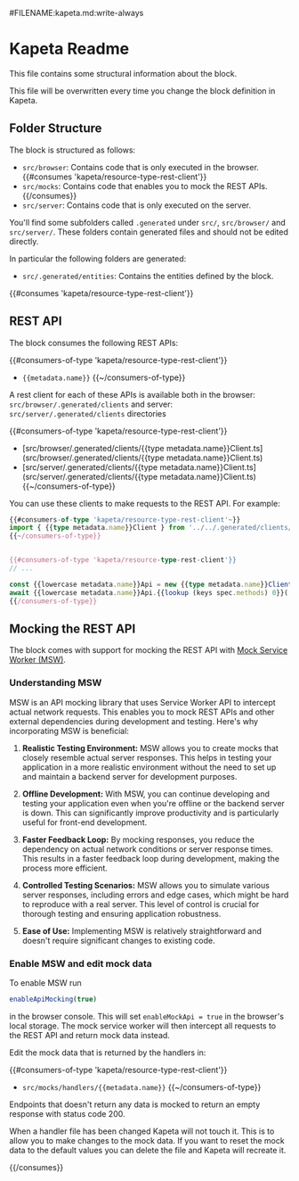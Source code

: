 #FILENAME:kapeta.md:write-always
# Kapeta Readme

This file contains some structural information about the block.

This file will be overwritten every time you change the block definition in Kapeta.

## Folder Structure

The block is structured as follows:

* `src/browser`: Contains code that is only executed in the browser.
{{#consumes 'kapeta/resource-type-rest-client'}}
* `src/mocks`: Contains code that enables you to mock the REST APIs.
{{/consumes}}
* `src/server`: Contains code that is only executed on the server.

You'll find some subfolders called `.generated` under `src/`,  `src/browser/` and `src/server/`. 
These folders contain generated files and should not be edited directly.

In particular the following folders are generated:
* `src/.generated/entities`: Contains the entities defined by the block.

{{#consumes 'kapeta/resource-type-rest-client'}}
## REST API

The block consumes the following REST APIs:

{{#consumers-of-type 'kapeta/resource-type-rest-client'}}
* `{{metadata.name}}`
{{~/consumers-of-type}}


A rest client for each of these APIs is available both in the browser: `src/browser/.generated/clients` and server: `src/server/.generated/clients` directories

{{#consumers-of-type 'kapeta/resource-type-rest-client'}}
* [src/browser/.generated/clients/{{type metadata.name}}Client.ts](src/browser/.generated/clients/{{type metadata.name}}Client.ts)
* [src/server/.generated/clients/{{type metadata.name}}Client.ts](src/server/.generated/clients/{{type metadata.name}}Client.ts)
{{~/consumers-of-type}}


You can use these clients to make requests to the REST API. For example:


```typescript
{{#consumers-of-type 'kapeta/resource-type-rest-client'~}}
import { {{type metadata.name}}Client } from '../../.generated/clients/{{type metadata.name}}Client';
{{~/consumers-of-type}}


{{#consumers-of-type 'kapeta/resource-type-rest-client'}}
// ...

const {{lowercase metadata.name}}Api = new {{type metadata.name}}Client();
await {{lowercase metadata.name}}Api.{{lookup (keys spec.methods) 0}}(...)
{{/consumers-of-type}}
```


## Mocking the REST API

The block comes with support for mocking the REST API with [Mock Service Worker (MSW)](https://mswjs.io/).


### Understanding MSW

MSW is an API mocking library that uses Service Worker API to intercept actual network requests. This enables you to mock REST APIs and other external dependencies during development and testing. Here's why incorporating MSW is beneficial:

1. **Realistic Testing Environment:** MSW allows you to create mocks that closely resemble actual server responses. This helps in testing your application in a more realistic environment without the need to set up and maintain a backend server for development purposes.

2. **Offline Development:** With MSW, you can continue developing and testing your application even when you're offline or the backend server is down. This can significantly improve productivity and is particularly useful for front-end development.

3. **Faster Feedback Loop:** By mocking responses, you reduce the dependency on actual network conditions or server response times. This results in a faster feedback loop during development, making the process more efficient.

4. **Controlled Testing Scenarios:** MSW allows you to simulate various server responses, including errors and edge cases, which might be hard to reproduce with a real server. This level of control is crucial for thorough testing and ensuring application robustness.

5. **Ease of Use:** Implementing MSW is relatively straightforward and doesn't require significant changes to existing code.


### Enable MSW and edit mock data

To enable MSW run

```js
enableApiMocking(true)
```

in the browser console. This will set `enableMockApi = true` in the browser's local storage. The mock service worker will then intercept all requests to the REST API and return mock data instead.

Edit the mock data that is returned by the handlers in:

{{#consumers-of-type 'kapeta/resource-type-rest-client'}}
* `src/mocks/handlers/{{metadata.name}}`
{{~/consumers-of-type}}


Endpoints that doesn't return any data is mocked to return an empty response with status code 200.

When a handler file has been changed Kapeta will not touch it. This is to allow you to make changes to the mock data. If you want to reset the mock data to the default values you can delete the file and Kapeta will recreate it.

{{/consumes}}
